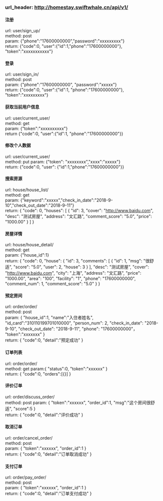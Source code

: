 ### url_header: http://homestay.swiftwhale.cn/api/v1/

#### 注册
url: user/sign_up/  
method: post  
param: {"phone":"17600000000","password":"xxxxxxxxx"}  
return: {"code":0, "user":{"id":1,"phone":"17600000000"}, "token":"xxxxxxxxxxx"}  

#### 登录
url: user/sign_in/  
method: post  
param: {"phone":"17600000000", "password":"xxxxx"}  
return: {"code":0, "user":{"id":1, "phone":"17600000000"}, "token":"xxxxxxxxx"}  

#### 获取当前用户信息
url: user/current_user/  
method: get  
param: {"token":"xxxxxxxxxx"}  
return {"code":0, "user":{"id":1, "phone":"17600000000"}}  

#### 修改个人数据
url: user/current_user/  
method: put
param: {"token": "xxxxxxxx","xxxx":"xxxxx"}  
return: {"code":0, "user": {"id":1,"phone":"17600000000"}}  

#### 搜索房源
url: house/house_list/  
method: get  
param: {"keyword":"xxxxx","check_in_date":"2018-9-10","check_out_date":"2018-9-11"}  
return: {
    "code": 0,
    "houses": [
        {
            "id": 3,
            "cover": "http://www.baidu.com",
            "desc": "测试房屋",
            "address": "文汇路",
            "comment_score": "5.0",
            "price": "1000.00"
        }
    ]
}  

#### 房屋详情
url: house/house_detail/  
method: get  
param: {"house_id":1}  
return: {
    "code": 0,
    "house": {
        "id": 3,
        "comments": [
            {
                "id": 1,
                "msg": "很舒适",
                "score": "5.0",
                "user": 2,
                "house": 3
            }
        ],
        "desc": "测试房屋",
        "cover": "http://www.baidu.com",
        "city": "上海",
        "address": "文汇路",
        "price": "1000.00",
        "area": "100",
        "facility": "1",
        "phone": "17600000000",
        "comment_num": 1,
        "comment_score": "5.0"
    }
}  

#### 预定房间
url: order/order/  
method: post  
param: {
            "house_id":1,
            "name":"入住者姓名",
            "id_card":"310110199701010000",
            "person_num": 2,
            "check_in_date": "2018-9-10",
            "check_out_date": "2018-9-11",
            "phone": "17600000000"，
            "token":"xxxxxxx"
        }  
return: {
    "code":0,
    "detail":"预定成功"
}

#### 订单列表
url: order/order/  
method: get
param:{
    "status":0,
    "token":"xxxxxx"
}  
return: {
    "code":0,
    "orders":[{}]
}

#### 评价订单
url: order/discuss_order/  
method: post
param: {
    "token":"xxxxxx",
    "order_id":1,
    "msg":"这个房间很舒适",
    "score":5
}  
return: {
    "code":0,
    "detail":"评价成功"
}

#### 取消订单
url: order/cancel_order/  
method: post  
param: {
    "token":"xxxxxx",
    "order_id":1
}  
return: {
    "code":0,
    "detail":"订单取消成功"
}

#### 支付订单
url: order/pay_order/  
method: post  
param: {
    "token":"xxxxxx",
    "order_id":1
}  
return: {
    "code":0,
    "detail":"订单支付成功"
}
